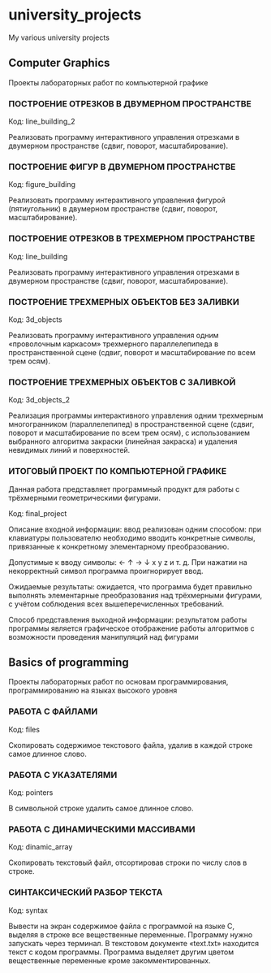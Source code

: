 # university_projects
My various university projects

## Computer Graphics

Проекты лабораторных работ по компьютерной графике

### ПОСТРОЕНИЕ ОТРЕЗКОВ В ДВУМЕРНОМ ПРОСТРАНСТВЕ

Код: line_building_2

Реализовать программу интерактивного управления отрезками в двумерном пространстве
(сдвиг, поворот, масштабирование).

### ПОСТРОЕНИЕ ФИГУР В ДВУМЕРНОМ ПРОСТРАНСТВЕ

Код: figure_building

Реализовать программу интерактивного управления фигурой (пятиугольник) в двумерном
пространстве (сдвиг, поворот, масштабирование).

### ПОСТРОЕНИЕ ОТРЕЗКОВ В ТРЕХМЕРНОМ ПРОСТРАНСТВЕ

Код: line_building

Реализовать программу интерактивного управления отрезками в двумерном пространстве
(сдвиг, поворот, масштабирование).

### ПОСТРОЕНИЕ ТРЕХМЕРНЫХ ОБЪЕКТОВ БЕЗ ЗАЛИВКИ

Код: 3d_objects

Реализовать программу интерактивного управления одним «проволочным каркасом»
трехмерного параллелепипеда в пространственной сцене (сдвиг, поворот и
масштабирование по всем трем осям).

### ПОСТРОЕНИЕ ТРЕХМЕРНЫХ ОБЪЕКТОВ С ЗАЛИВКОЙ

Код: 3d_objects_2

Реализация программы интерактивного управления одним трехмерным
многогранником (параллелепипед) в пространственной сцене (сдвиг,
поворот и масштабирование по всем трем осям), с использованием
выбранного алгоритма закраски (линейная закраска) и удаления невидимых
линий и поверхностей.

### ИТОГОВЫЙ ПРОЕКТ ПО КОМПЬЮТЕРНОЙ ГРАФИКЕ

Данная работа представляет программный продукт для работы с трёхмерными
геометрическими фигурами. 

Код: final_project

Описание входной информации: ввод реализован одним способом: при клавиатуры
пользователю необходимо вводить конкретные символы, привязанные к конкретному
элементарному преобразованию.

Допустимые к вводу символы: ← ↑ → ↓ x y z и т. д.
При нажатии на некорректный символ программа проигнорирует ввод.

Ожидаемые результаты: ожидается, что программа будет правильно выполнять
элементарные преобразования над трёхмерными фигурами, с учётом соблюдения всех
вышеперечисленных требований.

Способ представления выходной информации: результатом работы программы является
графическое отображение работы алгоритмов с возможности проведения манипуляций над
фигурами

## Basics of programming

Проекты лабораторных работ по основам программирования, программированию на языках высокого уровня

### РАБОТА С ФАЙЛАМИ

Код: files

Скопировать содержимое текстового файла, удалив в каждой строке самое длинное слово.

### РАБОТА С УКАЗАТЕЛЯМИ

Код: pointers

В символьной строке удалить самое длинное слово.

### РАБОТА С ДИНАМИЧЕСКИМИ МАССИВАМИ

Код: dinamic_array

Скопировать текстовый файл, отсортировав строки по числу слов в строке.

### СИНТАКСИЧЕСКИЙ РАЗБОР ТЕКСТА

Код: syntax

Вывести на экран содержимое файла с программой на языке С, выделяя в строке все
вещественные переменные.
Программу нужно запускать через терминал. В текстовом документе «text.txt» находится текст с
кодом программы. Программа выделяет другим цветом вещественные переменные кроме
закомментированных. 



